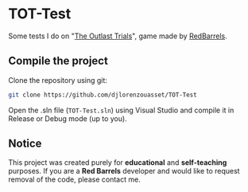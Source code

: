 # TOT-Test
Some tests I do on "[The Outlast Trials](https://redbarrelsgames.com/games/the-outlast-trials/)", game made by [RedBarrels](https://redbarrelsgames.com/).

## Compile the project

Clone the repository using git:
```sh
git clone https://github.com/djlorenzouasset/TOT-Test
```

Open the .sln file (`TOT-Test.sln`) using Visual Studio and compile it in Release or Debug mode (up to you).

## Notice
This project was created purely for **educational** and **self-teaching** purposes. If you are a **Red Barrels** developer and would like to request removal of the code, please contact me. 